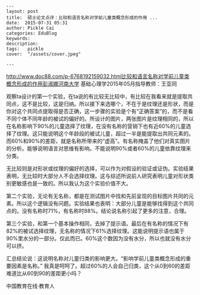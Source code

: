 
    ---
    layout: post  
    title:  硕士论文点评：比较和语言名称对学前儿童类概念形成的作用 ...  
    date:  2015-07-31 05:31  
    author: Pickle Cai  
    categories: EduBlog  
    keywords: 
    description:   
    tags:	pickle   
    cover:  "/assets/cover.jpeg"  

    ---  
    
http://www.doc88.com/p-6768192159032.html比较和语言名称对学前儿童类概念形成的作用彭淑娜河南大学    基础心理学2015年05月指导教师：王亚同

观察ta设计的第一个实验，在ta说的有比较无比较中，有比较在我看来就是提取共同点，这不是比较，这是归纳。所以接下来选哪个，不在于是纹理还是形状，而是你对这个共同点提取得是否正确，这一步骤的实验是个有“正确答案”的，而不是看不同个体不同年龄的被试的偏好的。所设计的图片，两张图片是纹理相同的，所以在名称影响下90%的儿童选择了纹理，在没有名称的营销下也有近60%的儿童选择了纹理。这只能说明这个年龄段的被试儿童，超过一半是能提取出共同元素的。而60%和90%的差距，就是名称所带来的“虚高”。有名称掩盖了他们对真实图片的分析。能够说明语言对思维有影响。不能说明90%或者60%的儿童依靠纹理来分类。

无比较则是对形状或纹理的偏好的选择，可以作为对假设的验证或证伪。实验结果表明，无比较时大部分人不会选择纹理。这与综述所说前人研究表明儿童对形状类别更敏感也是一致的。所以我认为这个实验价值不大。

第二个实验，无论有无名称，都是在测试图片中找和先前呈现的目标图片共同的元素。所以这个逻辑没有问题。实验结果也表明：大部分儿童是能够找得到这个共同点的。没有名称时71%，有名称时88%。结论说名称引起了更多的注意，合理。

第三个实验，和第一个基本操作相同，去掉了提示语。最后在有名称的情况下有82%的被试选择纹理，无名称的情况下61%选择纹理。这能说明提示语也属于90%里水分的一部分。仅此而已。60%这个数因为没有水分，所以也就没有水分可以挤。

汇总结论说：这说明名称对儿童归类的影响更大。“影响学前儿童类概念形成的重要因素是名称。” 我真是呵呵了。超过60%的人会自己归类，这个从0到60的差距难道比从60到90的差距更小吗？

		    
 中国教育在线·教育人

